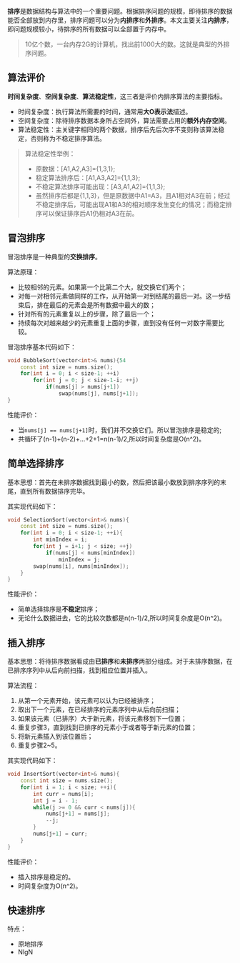 **排序**是数据结构与算法中的一个重要问题。根据排序问题的规模，即待排序的数据能否全部放到内存里，排序问题可以分为**内排序**和**外排序**。本文主要关注**内排序**，即问题规模较小，待排序的所有数据可以全部置于内存中。
> 10亿个数，一台内存2G的计算机，找出前1000大的数。这就是典型的外排序问题。

## 算法评价
**时间复杂度**、**空间复杂度**、**算法稳定性**，这三者是评价内排序算法的主要指标。
- 时间复杂度：执行算法所需要的时间，通常用**大O表示法**描述。
- 空间复杂度：除待排序数据本身所占空间外，算法需要占用的**额外内存空间**。
- 算法稳定性：主关键字相同的两个数据，排序后先后次序不变则称该算法稳定，否则称为不稳定排序算法。
> 算法稳定性举例：
> - 原数据：[A1,A2,A3]={1,3,1};
> - 稳定算法排序后：[A1,A3,A2]={1,1,3};
> - 不稳定算法排序可能出现：[A3,A1,A2]={1,1,3};
> - 虽然排序后都是{1,1,3}，但是原数据中A1=A3，且A1相对A3在前；经过不稳定排序后，可能出现A1和A3的相对顺序发生变化的情况；而稳定排序可以保证排序后A1仍相对A3在前。

## 冒泡排序
冒泡排序是一种典型的**交换排序**。

算法原理：
- 比较相邻的元素。如果第一个比第二个大，就交换它们两个；
- 对每一对相邻元素做同样的工作，从开始第一对到结尾的最后一对。这一步结束后，排在最后的元素会是所有数据中最大的数；
- 针对所有的元素重复以上的步骤，除了最后一个；
- 持续每次对越来越少的元素重复上面的步骤，直到没有任何一对数字需要比较。

冒泡排序基本代码如下：
```c++
void BubbleSort(vector<int>& nums){54
    const int size = nums.size();
    for(int i = 0; i < size-1; ++i)
        for(int j = 0; j < size-1-i; ++j)
            if(nums[j] > nums[j+1])
                swap(nums[j], nums[j+1]);
}
```
性能评价：
- 当`nums[j] == nums[j+1]`时，我们并不交换它们。所以冒泡排序是稳定的;
- 共循环了(n-1)+(n-2)+...+2+1=n(n-1)/2,所以时间复杂度是O(n^2)。

## 简单选择排序

基本思想：首先在未排序数据找到最小的数，然后把该最小数放到排序序列的末尾，直到所有数据排序完毕。

其实现代码如下：
```c++
void SelectionSort(vector<int>& nums){
    const int size = nums.size();
    for(int i = 0; i < size-1; ++i){
        int minIndex = i;
        for(int j = i+1; j < size; ++j)
            if(nums[j] < nums[minIndex])
                minIndex = j;
        swap(nums[i], nums[minIndex]);
    }
}
```

性能评价：
- 简单选择排序是**不稳定**排序；
- 无论什么数据进去，它的比较次数都是n(n-1)/2,所以时间复杂度是O(n^2)。

## 插入排序

基本思想：将待排序数据看成由**已排序**和**未排序**两部分组成。对于未排序数据，在已排序序列中从后向前扫描，找到相应位置并插入。

算法流程：
1. 从第一个元素开始，该元素可以认为已经被排序；
2. 取出下一个元素，在已经排序的元素序列中从后向前扫描；
3. 如果该元素（已排序）大于新元素，将该元素移到下一位置；
4. 重复步骤3，直到找到已排序的元素小于或者等于新元素的位置；
5. 将新元素插入到该位置后；
6. 重复步骤2~5。

其实现代码如下：
```c++
void InsertSort(vector<int>& nums){
    const int size = nums.size();
    for(int i = 1; i < size; ++i){
        int curr = nums[i];
        int j = i - 1;
        while(j >= 0 && curr < nums[j]){
            nums[j+1] = nums[j];
            --j;
        }
        nums[j+1] = curr;
    }
}
```

性能评价：
- 插入排序是稳定的。
- 时间复杂度为O(n^2)。

## 快速排序

特点：
- 原地排序
- NlgN